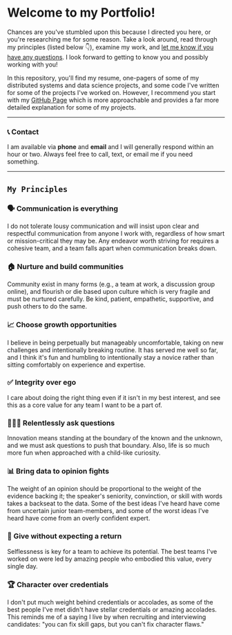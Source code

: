 # Welcome to my Portfolio!

Chances are you've stumbled upon this because I directed you here, or you're researching me for some reason. Take a look around, read through my principles (listed below 👇), examine my work, and [let me know if you have any questions](mailto:ricardofrankbarrera@gmail.com). I look forward to getting to know you and possibly working with you!

In this repository, you'll find my resume, one-pagers of some of my distributed systems and data science projects, and some code I've written for some of the projects I've worked on. However, I recommend you start with my [GitHub Page](https://ricardofrankbarrera.github.io/Data-Science-Portfolio/) which is more approachable and provides a far more detailed explanation for some of my projects.

*****************

### 📞 Contact

I am available via **phone** and **email** and I will generally respond within an hour or two. Always feel free to call, text, or email me if you need something.

**********

## `My Principles`

### 🗣 Communication is everything
I do not tolerate lousy communication and will insist upon clear and respectful communication from anyone I work with, regardless of how smart or mission-critical they may be. Any endeavor worth striving for requires a cohesive team, and a team falls apart when communication breaks down.

### 🏠 Nurture and build communities
Community exist in many forms (e.g., a team at work, a discussion group online), and flourish or die based upon culture which is very fragile and must be nurtured carefully. Be kind, patient, empathetic, supportive, and push others to do the same.

### 📈 Choose growth opportunities
I believe in being perpetually but manageably uncomfortable, taking on new challenges and intentionally breaking routine. It has served me well so far, and I think it's fun and humbling to intentionally stay a novice rather than sitting comfortably on experience and expertise. 

### ✅ Integrity over ego
I care about doing the right thing even if it isn't in my best interest, and see this as a core value for any team I want to be a part of.

### 🙋🏻‍♂️ Relentlessly ask questions
Innovation means standing at the boundary of the known and the unknown, and we must ask questions to push that boundary. Also, life is so much more fun when approached with a child-like curiosity.

### 📊 Bring data to opinion fights
The weight of an opinion should be proportional to the weight of the evidence backing it; the speaker's seniority, convinction, or skill with words takes a backseat to the data. Some of the best ideas I've heard have come from uncertain junior team-members, and some of the worst ideas I've heard have come from an overly confident expert.

### 🎁 Give without expecting a return
Selflessness is key for a team to achieve its potential. The best teams I've worked on were led by amazing people who embodied this value, every single day.

### 🏆 Character over credentials
I don't put much weight behind credentials or accolades, as some of the best people I've met didn't have stellar credentials or amazing accolades. This reminds me of a saying I live by when recruiting and interviewing candidates: "you can fix skill gaps, but you can't fix character flaws."
